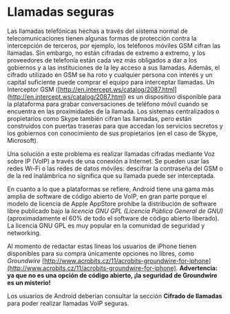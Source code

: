 Llamadas seguras
================

Las llamadas telefónicas hechas a través del sistema normal de telecomunicaciones tienen algunas formas de protección contra la intercepción de terceros, por ejemplo, los teléfonos móviles GSM cifran las llamadas. Sin embargo, no están cifradas de extremo a extremo,  y los proveedores de telefonía están cada vez más obligados a dar a los gobiernos y a las instituciones de la ley acceso a sus llamadas. Además, el cifrado utilizado en GSM se ha roto y cualquier persona con interés y un capital suficiente puede comprar el equipo para interceptar llamadas. Un Interceptor GSM ([http://en.intercept.ws/catalog/2087.html] (http://en.intercept.ws/catalog/2087.html) es un dispositivo disponible para la plataforma para grabar conversaciones de teléfono móvil cuando se encuentra en las proximidades de la llamada. Los sistemas centralizados o propietarios como Skype también cifran las llamadas, pero están construidos con puertas traseras para que accedan los servicios secretos y los gobiernos con conocimiento de sus propietarios (en el caso de Skype, Microsoft).

Una solución a este problema es realizar llamadas cifradas mediante Voz sobre IP (VoIP) a través de una conexión a Internet. Se pueden usar las redes Wi-Fi o las redes de datos móviles: descifrar la contraseña del GSM o de la red inalámbrica no significa que su llamada puede ser interceptada.

En cuanto a lo que a plataformas se refiere, Android tiene una gama más amplia de software de código abierto de VoIP, en gran parte porque el modelo de licencia de Apple AppStore prohíbe la distribución de software libre publicado bajo la *licencia GNU GPL (Licencia Pública General de GNU)* (aproximadamente el 60% de todo el software de código abierto liberado). La licencia GNU GPL es muy popular en la comunidad de seguridad y networking.

Al momento de redactar estas líneas los usuarios de iPhone tienen disponibles para su compra únicamente opciones no libres, como *Groundwire* [http://www.acrobits.cz/11/acrobits-groundwire-for-iphone](http://www.acrobits.cz/11/acrobits-groundwire-for-iphone). **Advertencia: ya que no es una opción de código abierto, ¡la seguridad de Groundwire es un misterio!**

Los usuarios de Android deberían consultar la sección **Cifrado de llamadas** para poder realizar llamadas VoIP seguras.


